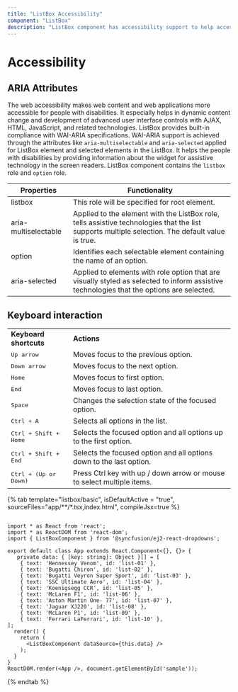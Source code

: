 ```yaml
---
title: "ListBox Accessibility"
component: "ListBox"
description: "ListBox component has accessibility support to help access the features via keyboard, on-screen readers, or other assistive technology devices."
---
```

# Accessibility

## ARIA Attributes

The web accessibility makes web content and web applications more accessible for people with disabilities. It especially helps in dynamic content change and development of advanced user interface controls with AJAX, HTML, JavaScript, and related technologies. ListBox provides built-in compliance with WAI-ARIA specifications. WAI-ARIA support is achieved through the attributes like `aria-multiselectable` and `aria-selected` applied for ListBox element and selected elements in the ListBox. It helps the people with disabilities by providing information about the widget for assistive technology in the screen readers. ListBox component contains the `listbox` role and `option` role.

| Properties | Functionality |
| ------------ | ----------------------- |
| listbox | This role will be specified for root element. |
| aria-multiselectable | Applied to the element with the ListBox role, tells assistive technologies that the list supports multiple selection. The default value is true. |
| option | Identifies each selectable element containing the name of an option. |
| aria-selected | Applied to elements with role option that are visually styled as selected to inform assistive technologies that the options are selected. |

## Keyboard interaction

<!-- markdownlint-disable MD033 -->
<table>
<tr>
<td>
<b>Keyboard shortcuts</b></td><td>
<b>Actions</b></td></tr>
<tr>
<td>
<kbd>Up arrow</kbd></td><td>
Moves focus to the previous option.</td></tr>
<tr>
<td>
<kbd>Down arrow</kbd></td><td>
Moves focus to the next option.</td></tr>
<tr>
<td>
<kbd>Home</kbd></td><td>
Moves focus to first option.</td></tr>
<tr>
<td>
<kbd>End</kbd></td><td>
Moves focus to last option.</td></tr>
<tr>
<td>
<kbd>Space</kbd></td><td>
Changes the selection state of the focused option.</td></tr>
<tr>
<td>
<kbd>Ctrl + A</kbd></td><td>
Selects all options in the list.</td></tr>
<tr>
<td>
<kbd>Ctrl + Shift + Home</kbd></td><td>
Selects the focused option and all options up to the first option.</td></tr>
<tr>
<td>
<kbd>Ctrl + Shift + End</kbd></td><td>
Selects the focused option and all options down to the last option.</td></tr>
<tr>
<td>
<kbd>Ctrl + (Up or Down)</kbd></td><td>
Press Ctrl key with up / down arrow or mouse to select multiple items.</td></tr>
</table>

{% tab template="listbox/basic", isDefaultActive = "true", sourceFiles="app/**/*.tsx,index.html", compileJsx=true %}

```tsx

import * as React from 'react';
import * as ReactDOM from 'react-dom';
import { ListBoxComponent } from '@syncfusion/ej2-react-dropdowns';

export default class App extends React.Component<{}, {}> {
   private data: { [key: string]: Object }[] = [
    { text: 'Hennessey Venom', id: 'list-01' },
    { text: 'Bugatti Chiron', id: 'list-02' },
    { text: 'Bugatti Veyron Super Sport', id: 'list-03' },
    { text: 'SSC Ultimate Aero', id: 'list-04' },
    { text: 'Koenigsegg CCR', id: 'list-05' },
    { text: 'McLaren F1', id: 'list-06' },
    { text: 'Aston Martin One- 77', id: 'list-07' },
    { text: 'Jaguar XJ220', id: 'list-08' },
    { text: 'McLaren P1', id: 'list-09' },
    { text: 'Ferrari LaFerrari', id: 'list-10' },
];
  render() {
    return (
      <ListBoxComponent dataSource={this.data} />
    );
  }
}
ReactDOM.render(<App />, document.getElementById('sample'));

```

{% endtab %}
